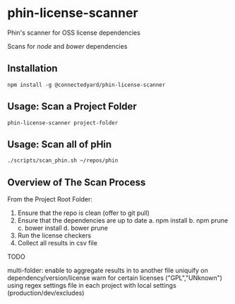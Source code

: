 # phin-license-scanner

Phin's scanner for OSS license dependencies

Scans for *node* and *bower* dependencies

## Installation

```npm install -g @connectedyard/phin-license-scanner```

## Usage: Scan a Project Folder

```phin-license-scanner project-folder```

## Usage: Scan all of pHin

```./scripts/scan_phin.sh ~/repos/phin```

## Overview of The Scan Process

From the Project Root Folder:

1. Ensure that the repo is clean (offer to git pull)
2. Ensure that the dependencies are up to date
    a. npm install
    b. npm prune
    c. bower install
    d. bower prune
3. Run the license checkers
4. Collect all results in csv file


TODO

multi-folder:
    enable to aggregate results in to another file
    uniquify on dependency/version/license
    warn for certain licenses ("GPL","UNknown") using regex
    settings file in each project with local settings (production/dev/excludes)
    